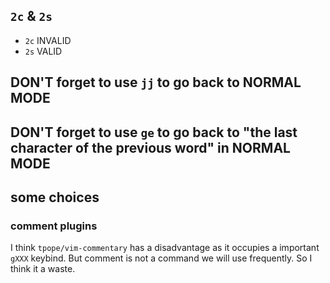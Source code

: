 ## `2c` & `2s`

- `2c` INVALID
- `2s` VALID

## DON'T forget to use `jj` to go back to NORMAL MODE

## DON'T forget to use `ge` to go back to "the last character of the previous word" in NORMAL MODE

## some choices

### comment plugins

I think `tpope/vim-commentary` has a disadvantage as it occupies a important `gXXX` keybind.
But comment is not a command we will use frequently.
So I think it a waste.
